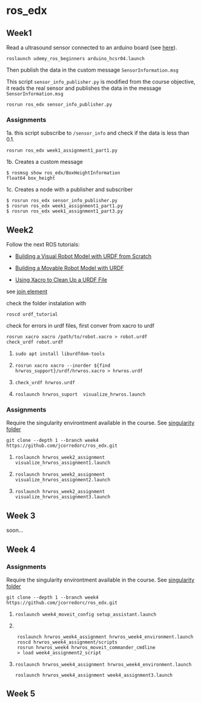 # ros_edx


## Week1

Read a ultrasound sensor connected to an arduino board (see [here](https://github.com/jcorredorc/udemy_ros_beginners#arduino)). 


```
roslaunch udemy_ros_beginners arduino_hcsr04.launch
```

Then publish the data in the custom message `SensorInformation.msg`

This script `sensor_info_publisher.py` is modified from the course objective, it reads the real sensor and publishes the data in the message `SensorInformation.msg`


```
rosrun ros_edx sensor_info_publisher.py
```

### Assignments

1a. this script subscribe to `/sensor_info` and check if the data is less than 0.1.

```
rosrun ros_edx week1_assignment1_part1.py 
```

1b. Creates a custom message

```
$ rosmsg show ros_edx/BoxHeightInformation 
float64 box_height
```

1c. Creates a node with a publisher and subscriber

```
$ rosrun ros_edx sensor_info_publisher.py
$ rosrun ros_edx week1_assignment1_part1.py
$ rosrun ros_edx week1_assignment1_part3.py
```

## Week2

Follow the next ROS tutorials:

* [Building a Visual Robot Model with URDF from Scratch](http://wiki.ros.org/urdf/Tutorials/Building%20a%20Visual%20Robot%20Model%20with%20URDF%20from%20Scratch)

* [Building a Movable Robot Model with URDF](http://wiki.ros.org/urdf/Tutorials/Building%20a%20Movable%20Robot%20Model%20with%20URDF)

* [Using Xacro to Clean Up a URDF File](http://wiki.ros.org/urdf/Tutorials/Using%20Xacro%20to%20Clean%20Up%20a%20URDF%20File)

see [join element](http://wiki.ros.org/urdf/XML/joint)

check the folder instalation with

```
roscd urdf_tutorial
```

check for errors in urdf files, first conver from xacro to urdf

```
rosrun xacro xacro /path/to/robot.xacro > robot.urdf
check_urdf robot.urdf
```

1. `sudo apt install liburdfdom-tools`

2. `rosrun xacro xacro --inorder ${find hrwros_support}/urdf/hrwros.xacro > hrwros.urdf`

3. `check_urdf hrwros.urdf `

4. `roslaunch hrwros_suport  visualize_hrwros.launch`


### Assignments

Require the singularity environtment available in the course. See [singularity folder](singularity/)

`git clone --depth 1 --branch week4  https://github.com/jcorredorc/ros_edx.git `

1. `roslaunch hrwros_week2_assignment visualize_hrwros_assignment1.launch`

2. `roslaunch hrwros_week2_assignment visualize_hrwros_assignment2.launch`

3. `roslaunch hrwros_week2_assignment visualize_hrwros_assignment3.launch`

 

## Week 3

soon...


## Week 4

### Assignments

Require the singularity environtment available in the course. See [singularity folder](singularity/)


`git clone --depth 1 --branch week4  https://github.com/jcorredorc/ros_edx.git `


1. `roslaunch week4_moveit_config setup_assistant.launch`

2. 

```  
    roslaunch hrwros_week4_assignment hrwros_week4_environment.launch
    roscd hrwros_week4_assignment/scripts
    rosrun hrwros_week4 hrwros_moveit_commander_cmdline
    > load week4_assignment2_script
```

3. 
    `roslaunch hrwros_week4_assignment hrwros_week4_environment.launch`

    `roslaunch hrwros_week4_assignment week4_assignment3.launch`


## Week 5






